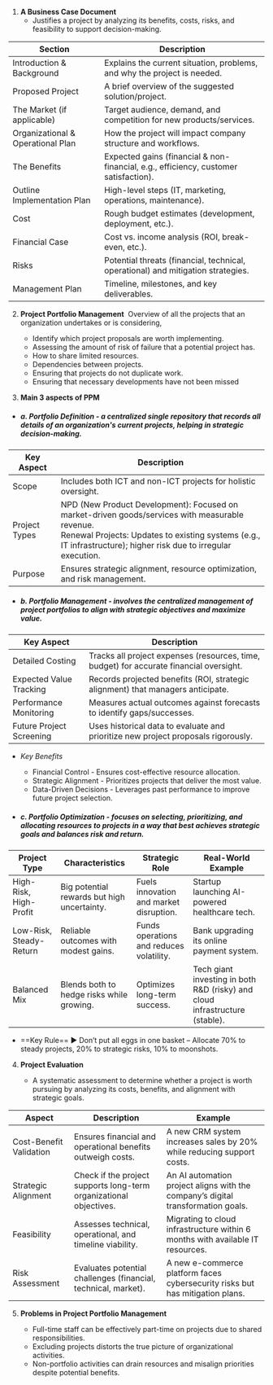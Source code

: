 
1. **A Business Case Document** 
    - Justifies a project by analyzing its benefits, costs, risks, and feasibility to support decision-making.
	
| Section                           | Description                                                                          |
| --------------------------------- | ------------------------------------------------------------------------------------ |
| Introduction & Background         | Explains the current situation, problems, and why the project is needed.             |
| Proposed Project                  | A brief overview of the suggested solution/project.                                  |
| The Market (if applicable)        | Target audience, demand, and competition for new products/services.                  |
| Organizational & Operational Plan | How the project will impact company structure and workflows.                         |
| The Benefits                      | Expected gains (financial & non-financial, e.g., efficiency, customer satisfaction). |
| Outline Implementation Plan       | High-level steps (IT, marketing, operations, maintenance).                           |
| Cost                              | Rough budget estimates (development, deployment, etc.).                              |
| Financial Case                    | Cost vs. income analysis (ROI, break-even, etc.).                                    |
| Risks                             | Potential threats (financial, technical, operational) and mitigation strategies.     |
| Management Plan                   | Timeline, milestones, and key deliverables.                                          |
	
2. **Project Portfolio Management** 
    Overview of all the projects that an organization undertakes or is considering,
	
	- Identify which project proposals are worth implementing.
	- Assessing the amount of risk of failure that a potential project has.
	- How to share limited resources.
	- Dependencies between projects.
	- Ensuring that projects do not duplicate work.
	- Ensuring that necessary developments have not been missed 
	
3. **Main 3 aspects of PPM**
    
- ##### a. Portfolio Definition - a centralized single repository that records all details of an organization's current projects, helping in strategic decision-making.
    
| Key Aspect    | Description                                                                                                                                                                                                         |
| ------------- | ------------------------------------------------------------------------------------------------------------------------------------------------------------------------------------------------------------------- |
| Scope         | Includes both ICT and non-ICT projects for holistic oversight.                                                                                                                                                      |
| Project Types | NPD (New Product Development): Focused on market-driven goods/services with measurable revenue.<br>Renewal Projects: Updates to existing systems (e.g., IT infrastructure); higher risk due to irregular execution. |
| Purpose       | Ensures strategic alignment, resource optimization, and risk management.                                                                                                                                            |
	
- ##### b. Portfolio Management - involves the centralized management of project portfolios to align with strategic objectives and maximize value.
	
| Key Aspect               | Description                                                                             |
| ------------------------ | --------------------------------------------------------------------------------------- |
| Detailed Costing         | Tracks all project expenses (resources, time, budget) for accurate financial oversight. |
| Expected Value Tracking  | Records projected benefits (ROI, strategic alignment) that managers anticipate.         |
| Performance Monitoring   | Measures actual outcomes against forecasts to identify gaps/successes.                  |
| Future Project Screening | Uses historical data to evaluate and prioritize new project proposals rigorously.       |
	
- *Key Benefits*
    
	- Financial Control - Ensures cost-effective resource allocation.
	- Strategic Alignment - Prioritizes projects that deliver the most value.
	- Data-Driven Decisions - Leverages past performance to improve future project selection.
	
- ##### c. Portfolio Optimization - focuses on selecting, prioritizing, and allocating resources to projects in a way that best achieves strategic goals and balances risk and return.
    
| Project Type            | Characteristics                             | Strategic Role                           | Real-World Example                                                          |
| ----------------------- | ------------------------------------------- | ---------------------------------------- | --------------------------------------------------------------------------- |
| High-Risk, High-Profit  | Big potential rewards but high uncertainty. | Fuels innovation and market disruption.  | Startup launching AI-powered healthcare tech.                               |
| Low-Risk, Steady-Return | Reliable outcomes with modest gains.        | Funds operations and reduces volatility. | Bank upgrading its online payment system.                                   |
| Balanced Mix            | Blends both to hedge risks while growing.   | Optimizes long-term success.             | Tech giant investing in both R&D (risky) and cloud infrastructure (stable). |
	
- ==Key Rule== ▶ Don’t put all eggs in one basket – Allocate 70% to steady projects, 20% to strategic risks, 10% to moonshots.
	
4. **Project Evaluation** 
    
	- A systematic assessment to determine whether a project is worth pursuing by analyzing its costs, benefits, and alignment with strategic goals.
	
| Aspect                  | Description                                                        | Example                                                                          |
| ----------------------- | ------------------------------------------------------------------ | -------------------------------------------------------------------------------- |
| Cost-Benefit Validation | Ensures financial and operational benefits outweigh costs.         | A new CRM system increases sales by 20% while reducing support costs.            |
| Strategic Alignment     | Check if the project supports long-term organizational objectives. | An AI automation project aligns with the company’s digital transformation goals. |
| Feasibility             | Assesses technical, operational, and timeline viability.           | Migrating to cloud infrastructure within 6 months with available IT resources.   |
| Risk Assessment         | Evaluates potential challenges (financial, technical, market).     | A new e-commerce platform faces cybersecurity risks but has mitigation plans.    |
	
5. **Problems in Project Portfolio Management**
	
	- Full-time staff can be effectively part-time on projects due to shared responsibilities.
	- Excluding projects distorts the true picture of organizational activities.
	- Non-portfolio activities can drain resources and misalign priorities despite potential benefits.
  
